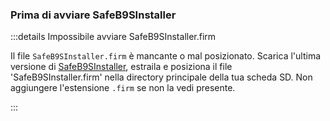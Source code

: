 ### Prima di avviare SafeB9SInstaller

:::details Impossibile avviare SafeB9SInstaller.firm

Il file `SafeB9SInstaller.firm` è mancante o mal posizionato. Scarica l'ultima versione di [SafeB9SInstaller](https://github.com/d0k3/SafeB9SInstaller/releases/download/v0.0.7/SafeB9SInstaller-20170605-122940.zip), estraila e posiziona il file 'SafeB9SInstaller.firm' nella directory principale della tua scheda SD. Non aggiungere l'estensione `.firm` se non la vedi presente.

:::
